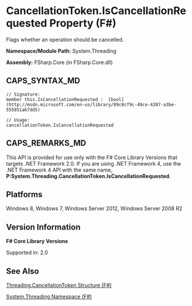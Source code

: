 # CancellationToken.IsCancellationRequested Property (F#)

Flags whether an operation should be cancelled.

**Namespace/Module Path:** System.Threading

**Assembly:** FSharp.Core (in FSharp.Core.dll)


## CAPS_SYNTAX_MD

```
// Signature:
member this.IsCancellationRequested :  [bool](http://msdn.microsoft.com/en-us/library/89c0cf9c-49ce-4207-a3be-555851a67dd5)

// Usage:
cancellationToken.IsCancellationRequested
```

## CAPS_REMARKS_MD
This API is provided for use only with the F# Core Library Versions that targets .NET Framework 2.0. If you are using .NET Framework 4, use the .NET Framework 4 API with the same name, **P:System.Threading.CancellationToken.IsCancellationRequested**.


## Platforms
Windows 8, Windows 7, Windows Server 2012, Windows Server 2008 R2


## Version Information
**F# Core Library Versions**

Supported in: 2.0




## See Also
[Threading.CancellationToken Structure &#40;F&#35;&#41;](Threading.CancellationToken+Structure+%28F%23%29.md)

[System.Threading Namespace &#40;F&#35;&#41;](System.Threading+Namespace+%28F%23%29.md)

